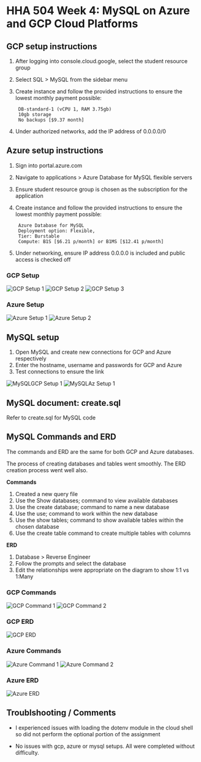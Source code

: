 # HHA 504 Week 4: MySQL on Azure and GCP Cloud Platforms

## GCP setup instructions

1. After logging into console.cloud.google, select the student resource group
2. Select SQL > MySQL from the sidebar menu
3. Create instance and follow the provided instructions to ensure the lowest monthly payment possible:
        
        
        DB-standard-1 (vCPU 1, RAM 3.75gb)
        10gb storage
        No backups [$9.37 month]


4. Under authorized networks, add the IP address of 0.0.0.0/0 

## Azure setup instructions

1. Sign into portal.azure.com 
2. Navigate to applications > Azure Database for MySQL flexible servers 
3. Ensure student resource group is chosen as the subscription for the application
4. Create instance and follow the provided instructions to ensure the lowest monthly payment possible:

    
        Azure Database for MySQL
        Deployment option: Flexible,
        Tier: Burstable
        Compute: B1S [$6.21 p/month] or B1MS [$12.41 p/month]




5. Under networking, ensure IP address 0.0.0.0 is included and public access is checked off

### <b> GCP Setup </b> 

![GCP Setup 1](images/gcp_setup_1.png "Text to show on mouseover")
![GCP Setup 2](images/gcp_setup_2.png "Text to show on mouseover")
![GCP Setup 3](images/gcp_setup_3.png "Text to show on mouseover")

### <b> Azure Setup </b> 

![Azure Setup 1](images/azure_setup_1.png "Text to show on mouseover")
![Azure Setup 2](images/azure_setup_2.png "Text to show on mouseover")

## MySQL setup

1. Open MySQL and create new connections for GCP and Azure respectively
2. Enter the hostname, username and passwords for GCP and Azure
3. Test connections to ensure the link

![MySQLGCP Setup 1](images/mysql_az_setup.png "Text to show on mouseover")
![MySQLAz Setup 1](images/mysql_gcp_setup.png "Text to show on mouseover")

## MySQL document: create.sql
Refer to create.sql for MySQL code

## MySQL Commands and ERD

The commands and ERD are the same for both GCP and Azure databases.

The process of creating databases and tables went smoothly. The ERD creation process went well also.

<b> Commands </b>

1. Created a new query file
2. Use the Show databases; command to view available databases
3. Use the create database; command to name a new database
4. Use the use; command to work within the new database
5. Use the show tables; command to show available tables within the chosen database
5. Use the create table command to create multiple tables with columns 

<b> ERD </b>

1. Database > Reverse Engineer
2. Follow the prompts and select the database
3. Edit the relationships were appropriate on the diagram to show 1:1 vs 1:Many

### <b> GCP Commands </b> 
![GCP Command 1](images/gcp_command1.png "Text to show on mouseover")
![GCP Command 2](images/gcp_command2.png "Text to show on mouseover")

### <b> GCP ERD </b> 

![GCP ERD](images/gcp_ERD.png "Text to show on mouseover")

### <b> Azure Commands </b>

![Azure Command 1](images/az_command1.png "Text to show on mouseover")
![Azure Command 2](images/az_command2.png "Text to show on mouseover")

### <b> Azure ERD </b>

![Azure ERD](images/az_ERD.png "Text to show on mouseover")

## Troublshooting / Comments

- I experienced issues with loading the dotenv module in the cloud shell so did not perform the optional portion of the assignment

- No issues with gcp, azure or mysql setups. All were completed without difficulty.
